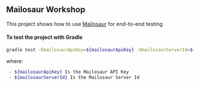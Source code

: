Mailosaur Workshop
----------------------------------------

This project shows how to use [Mailosaur](https://mailosaur.com/) for end-to-end testing

#### To test the project with Gradle

```bash
gradle test -DmailosaurApiKey=${mailosaurApiKey} -DmailosaurServerId=${mailosaurServerId}
```

where:
```bash
 - ${mailosaurApiKey} Is the Mailosaur API Key
 - ${mailosaurServerId} Is the Mailosaur Server Id
```